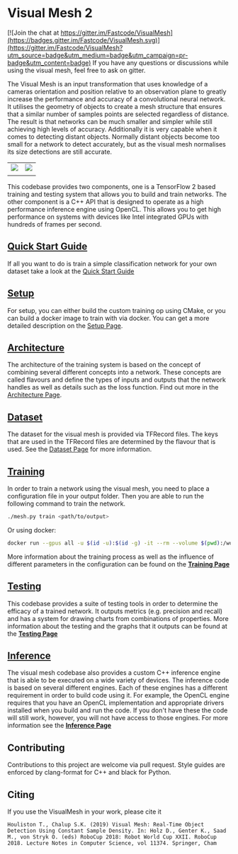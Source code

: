# Visual Mesh 2
[![Join the chat at https://gitter.im/Fastcode/VisualMesh](https://badges.gitter.im/Fastcode/VisualMesh.svg)](https://gitter.im/Fastcode/VisualMesh?utm_source=badge&utm_medium=badge&utm_campaign=pr-badge&utm_content=badge)
If you have any questions or discussions while using the visual mesh, feel free to ask on gitter.

The Visual Mesh is an input transformation that uses knowledge of a cameras orientation and position relative to an observation plane to greatly increase the performance and accuracy of a convolutional neural network.
It utilises the geometry of objects to create a mesh structure that ensures that a similar number of samples points are selected regardless of distance.
The result is that networks can be much smaller and simpler while still achieving high levels of accuracy.
Additionally it is very capable when it comes to detecting distant objects.
Normally distant objects become too small for a network to detect accurately, but as the visual mesh normalises its size detections are still accurate.

 | | |
 |:-:|:-:|
 |![](readme/distant.png)|![](readme/mesh.jpg)|
 | | |

This codebase provides two components, one is a TensorFlow 2 based training and testing system that allows you to build and train networks.
The other component is a C++ API that is designed to operate as a high performance inference engine using OpenCL.
This allows you to get high performance on systems with devices like Intel integrated GPUs with hundreds of frames per second.

## [Quick Start Guide](readme/quickstart.md)
If all you want to do is train a simple classification network for your own dataset take a look at the [Quick Start Guide](readme/quickstart.md)

## [Setup](readme/setup.md)
For setup, you can either build the custom training op using CMake, or you can build a docker image to train with via docker.
You can get a more detailed description on the [Setup Page](readme/setup.md).

## [Architecture](readme/architecture.md)
The architecture of the training system is based on the concept of combining several different concepts into a network.
These concepts are called flavours and define the types of inputs and outputs that the network handles as well as details such as the loss function.
Find out more in the [Architecture Page](readme/architecture.md).

## [Dataset](readme/dataset.md)
The dataset for the visual mesh is provided via TFRecord files.
The keys that are used in the TFRecord files are determined by the flavour that is used.
See the [Dataset Page](readme/dataset.md) for more information.

## [Training](readme/training.md)
In order to train a network using the visual mesh, you need to place a configuration file in your output folder.
Then you are able to run the following command to train the network.
```sh
./mesh.py train <path/to/output>
```
Or using docker:
```sh
docker run --gpus all -u $(id -u):$(id -g) -it --rm --volume $(pwd):/workspace visualmesh:latest ./mesh.py train <path/to/output>
```
More information about the training process as well as the influence of different parameters in the configuration can be found on the **[Training Page](readme/training.md)**

## [Testing](readme/testing.md)
This codebase provides a suite of testing tools in order to determine the efficacy of a trained network.
It outputs metrics (e.g. precision and recall) and has a system for drawing charts from combinations of properties.
More information about the testing and the graphs that it outputs can be found at the **[Testing Page](readme/testing.md)**

## [Inference](readme/inference.md)
The visual mesh codebase also provides a custom C++ inference engine that is able to be executed on a wide variety of devices.
The inference code is based on several different engines.
Each of these engines has a different requirement in order to build code using it.
For example, the OpenCL engine requires that you have an OpenCL implementation and appropriate drivers installed when you build and run the code.
If you don't have these the code will still work, however, you will not have access to those engines.
For more information see the **[Inference Page](readme/inference.md)**

## Contributing
Contributions to this project are welcome via pull request.
Style guides are enforced by clang-format for C++ and black for Python.

## Citing
If you use the VisualMesh in your work, please cite it
```
Houliston T., Chalup S.K. (2019) Visual Mesh: Real-Time Object Detection Using Constant Sample Density. In: Holz D., Genter K., Saad M., von Stryk O. (eds) RoboCup 2018: Robot World Cup XXII. RoboCup 2018. Lecture Notes in Computer Science, vol 11374. Springer, Cham
```
